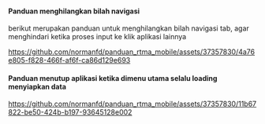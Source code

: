 #### Panduan menghilangkan bilah navigasi
berikut merupakan panduan untuk menghilangkan bilah navigasi tab, agar menghindari ketika proses input ke klik aplikasi lainnya

https://github.com/normanfd/panduan_rtma_mobile/assets/37357830/4a76e805-f828-466f-af6f-ca86d129e693


#### Panduan menutup aplikasi ketika dimenu utama selalu loading menyiapkan data


https://github.com/normanfd/panduan_rtma_mobile/assets/37357830/11b67822-be50-424b-b197-93645128e002

